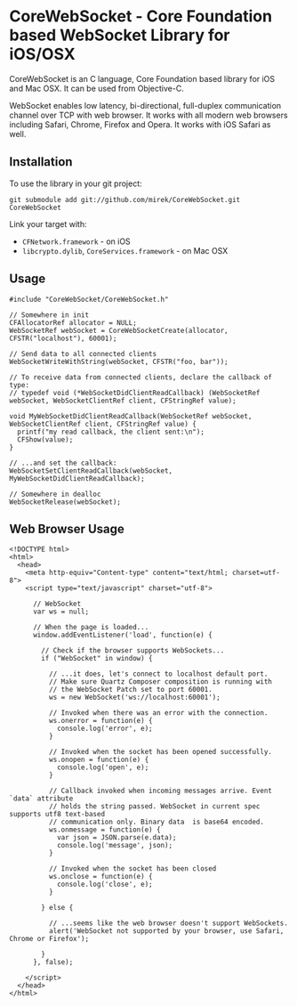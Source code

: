 # CoreWebSocket - Core Foundation based WebSocket Library for iOS/OSX

CoreWebSocket is an C language, Core Foundation based library for iOS and Mac OSX. It can be used from Objective-C.

WebSocket enables low latency, bi-directional, full-duplex communication channel over TCP with web browser. It works
with all modern web browsers including Safari, Chrome, Firefox and Opera. It works with iOS Safari as well.

## Installation

To use the library in your git project:

    git submodule add git://github.com/mirek/CoreWebSocket.git CoreWebSocket
    
Link your target with:

* `CFNetwork.framework` - on iOS
* `libcrypto.dylib`, `CoreServices.framework` - on Mac OSX

## Usage

    #include "CoreWebSocket/CoreWebSocket.h"

    // Somewhere in init
    CFAllocatorRef allocator = NULL;
    WebSocketRef webSocket = CoreWebSocketCreate(allocator, CFSTR("localhost"), 60001);

    // Send data to all connected clients
    WebSocketWriteWithString(webSocket, CFSTR("foo, bar"));
    
    // To receive data from connected clients, declare the callback of type:
    // typedef void (*WebSocketDidClientReadCallback) (WebSocketRef webSocket, WebSocketClientRef client, CFStringRef value);
    
    void MyWebSocketDidClientReadCallback(WebSocketRef webSocket, WebSocketClientRef client, CFStringRef value) {
      printf("my read callback, the client sent:\n");
      CFShow(value);
    }
    
    // ...and set the callback:
    WebSocketSetClientReadCallback(webSocket, MyWebSocketDidClientReadCallback);

    // Somewhere in dealloc
    WebSocketRelease(webSocket);

## Web Browser Usage

    <!DOCTYPE html>
    <html>
      <head>
        <meta http-equiv="Content-type" content="text/html; charset=utf-8">
        <script type="text/javascript" charset="utf-8">
  
          // WebSocket
          var ws = null;
  
          // When the page is loaded...
          window.addEventListener('load', function(e) {
    
            // Check if the browser supports WebSockets...
            if ("WebSocket" in window) {
      
              // ...it does, let's connect to localhost default port.
              // Make sure Quartz Composer composition is running with
              // the WebSocket Patch set to port 60001. 
              ws = new WebSocket('ws://localhost:60001');
        
              // Invoked when there was an error with the connection. 
              ws.onerror = function(e) {
                console.log('error', e);
              }
        
              // Invoked when the socket has been opened successfully.
              ws.onopen = function(e) {
                console.log('open', e);
              }
        
              // Callback invoked when incoming messages arrive. Event `data` attribute
              // holds the string passed. WebSocket in current spec supports utf8 text-based
              // communication only. Binary data  is base64 encoded.
              ws.onmessage = function(e) {
                var json = JSON.parse(e.data);
                console.log('message', json);
              }
        
              // Invoked when the socket has been closed
              ws.onclose = function(e) {
                console.log('close', e);
              }
        
            } else {
      
              // ...seems like the web browser doesn't support WebSockets.
              alert('WebSocket not supported by your browser, use Safari, Chrome or Firefox');
        
            }
          }, false);
    
        </script>
      </head>
    </html>
